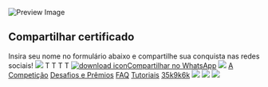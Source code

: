 ![Preview Image](https://framerusercontent.com/images/HBA5vNT8jvHlhjxkuAYiRS2WLWE.jpg)
## Compartilhar certificado
Insira seu nome no formulário abaixo e compartilhe sua conquista nas redes sociais!
![](https://framerusercontent.com/images/bJfgejUrSJwC1zCSf0ydkefA4g.png?scale-down-to=1024)
T
T
T
T
[![download icon](https://framerusercontent.com/images/U5673VzyP7pdxqfckF40fQifwmE.svg)Compartilhar no WhatsApp](https://www.langflow.org/pt/iadevs/<https:/chat.whatsapp.com/> "Download File")
[![](https://framerusercontent.com/images/aPtLvraX9agw6nlGOAOwxlRHtKI.svg)](https://www.langflow.org/pt/iadevs/<../old-home>)
[A Competição](https://www.langflow.org/pt/iadevs/<../iadevs>)
[Desafios e Prêmios](https://www.langflow.org/pt/iadevs/<./desafiosepremios>)
[FAQ](https://www.langflow.org/pt/iadevs/<./faq>)
[Tutoriais](https://www.langflow.org/pt/iadevs/<./tutoriais>)
[35k](https://www.langflow.org/pt/iadevs/<https:/bit.ly/langflow>)[9k](https://www.langflow.org/pt/iadevs/<https:/bit.ly/langflow-discord>)[6k](https://www.langflow.org/pt/iadevs/<https:/twitter.com/langflow_ai>)
[![](https://framerusercontent.com/images/aPtLvraX9agw6nlGOAOwxlRHtKI.svg)](https://www.langflow.org/pt/iadevs/<../old-home>)
[![](https://framerusercontent.com/images/aPtLvraX9agw6nlGOAOwxlRHtKI.svg)](https://www.langflow.org/pt/iadevs/<../old-home>)
![](https://framerusercontent.com/images/XsXHkHpEp361famMUwzS6j9QHo.png)
